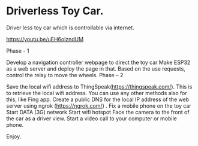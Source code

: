 # Driverless Toy Car.

Driver less toy car which is controllable via internet.

https://youtu.be/uEH6olzndUM

Phase - 1

   Develop a navigation controller webpage to direct the toy car
   Make ESP32 as a web server and deploy the page in that.
   Based on the use requests, control the relay to move the wheels.
Phase – 2

   Save the local wifi address to ThingSpeak(https://thingspeak.com/). This is to retrieve the local wifi address. You can use any other methods also for this, like Fing app.
   Create a public DNS for the local IP address of the web server using ngrok (https://ngrok.com/) .
   Fix a mobile phone on the toy car
   Start DATA (3G) network
   Start  wifi hotspot
   Face the camera to the front of the car as a driver view.
   Start a video call to your computer or mobile phone. 

Enjoy.
